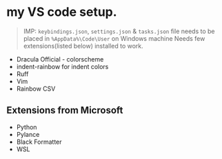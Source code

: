 # my VS code setup. 

> IMP: `keybindings.json`, `settings.json` & `tasks.json` file needs to be placed in `%AppData%\Code\User` on Windows machine
Needs few extensions(listed below) installed to work. 
- Dracula Official - colorscheme
- indent-rainbow for indent colors
- Ruff 
- Vim
- Rainbow CSV
## Extensions from Microsoft
- Python
- Pylance
- Black Formatter
- WSL

